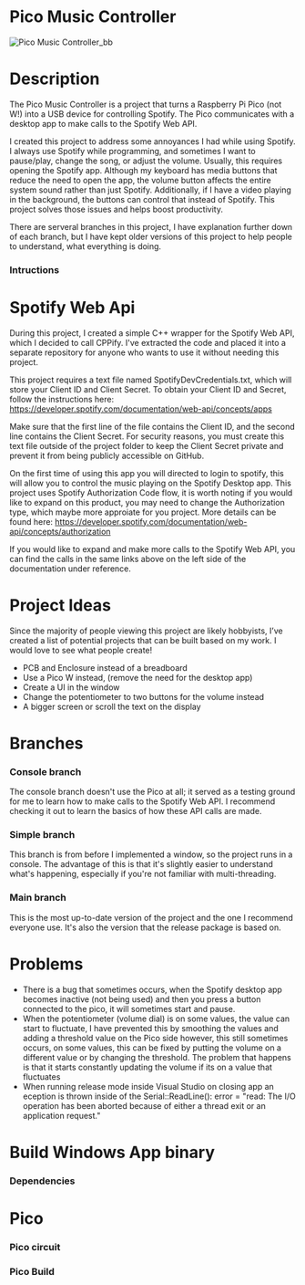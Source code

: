 # Pico Music Controller
![Pico Music Controller_bb](https://github.com/user-attachments/assets/9473e9f8-b7a4-4278-88f7-908a6b42bd45)


# Description
The Pico Music Controller is a project that turns a Raspberry Pi Pico (not W!) into a USB device for controlling Spotify. The Pico communicates with a desktop app to make calls to the Spotify Web API.

I created this project to address some annoyances I had while using Spotify. I always use Spotify while programming, and sometimes I want to pause/play, change the song, or adjust the volume. Usually, this requires opening the Spotify app. Although my keyboard has media buttons that reduce the need to open the app, the volume button affects the entire system sound rather than just Spotify. Additionally, if I have a video playing in the background, the buttons can control that instead of Spotify. This project solves those issues and helps boost productivity.

There are serveral branches in this project, I have explanation further down of each branch, but I have kept older versions of this project to help people to understand, what everything is doing.

### Intructions

# Spotify Web Api
During this project, I created a simple C++ wrapper for the Spotify Web API, which I decided to call CPPify. I've extracted the code and placed it into a separate repository for anyone who wants to use it without needing this project.

This project requires a text file named SpotifyDevCredentials.txt, which will store your Client ID and Client Secret. To obtain your Client ID and Secret, follow the instructions here: https://developer.spotify.com/documentation/web-api/concepts/apps

Make sure that the first line of the file contains the Client ID, and the second line contains the Client Secret. For security reasons, you must create this text file outside of the project folder to keep the Client Secret private and prevent it from being publicly accessible on GitHub.

On the first time of using this app you will directed to login to spotify, this will allow you to control the music playing on the Spotify Desktop app. This project uses Spotify Authorization Code flow, it is worth noting if you would like to expand on this product, you may need to change the Authorization type, which maybe more approiate for you project. More details can be found here: https://developer.spotify.com/documentation/web-api/concepts/authorization

If you would like to expand and make more calls to the Spotify Web API, you can find the calls in the same links above on the left side of the documentation under reference. 

# Project Ideas 
Since the majority of people viewing this project are likely hobbyists, I’ve created a list of potential projects that can be built based on my work. I would love to see what people create!

- PCB and Enclosure instead of a breadboard
- Use a Pico W instead, (remove the need for the desktop app)
- Create a UI in the window 
- Change the potentiometer to two buttons for the volume instead
- A bigger screen or scroll the text on the display

# Branches

### Console branch
The console branch doesn't use the Pico at all; it served as a testing ground for me to learn how to make calls to the Spotify Web API. I recommend checking it out to learn the basics of how these API calls are made.

### Simple branch
This branch is from before I implemented a window, so the project runs in a console. The advantage of this is that it's slightly easier to understand what's happening, especially if you're not familiar with multi-threading.

### Main branch
This is the most up-to-date version of the project and the one I recommend everyone use. It's also the version that the release package is based on.

# Problems
- There is a bug that sometimes occurs, when the Spotify desktop app becomes inactive (not being used) and then you press a button connected to the pico, it will sometimes start and pause.
- When the potentiometer (volume dial) is on some values, the value can start to fluctuate, I have prevented this by smoothing the values and adding a threshold value on the Pico side however, this still sometimes occurs, on some values, this can be fixed by putting the volume on a different value or by changing the threshold. The problem that happens is that it starts constantly updating the volume if its on a value that fluctuates
- When running release mode inside Visual Studio on closing app an eception is thrown inside of the  Serial::ReadLine(): error = "read: The I/O operation has been aborted because of either a thread exit or an application request."


# Build Windows App binary

### Dependencies 



# Pico

### Pico circuit

### Pico Build


